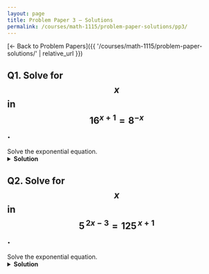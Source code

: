 ```yaml
---
layout: page
title: Problem Paper 3 — Solutions
permalink: /courses/math-1115/problem-paper-solutions/pp3/
---
```


[← Back to Problem Papers]({{ '/courses/math-1115/problem-paper-solutions/' | relative_url }})

## Q1. Solve for $$x$$ in $$16^{x+1}=8^{-x}$$.

<div class="problem">
  <div class="prompt">Solve the exponential equation.</div>
</div>

<details class="solution">
  <summary><strong>Solution</strong></summary>

Write both sides with base \(2\).

- \(16=2^{4}\), so
  \(
  16^{x+1}=(2^{4})^{x+1}=2^{4(x+1)}=2^{4x+4}.
 \)
- \(8=2^{3}\), so
  \(
  8^{-x}=(2^{3})^{-x}=2^{-3x}.
 \)

Hence
\(
2^{\,4x+4}=2^{-3x}.
\)
Equal bases imply equal exponents:
\(
4x+4=-3x \ \Rightarrow\ 7x=-4 \ \Rightarrow\ x=-\frac{4}{7}.
\)

$$\boxed{x=-\dfrac{4}{7}}.$$
</details>






## Q2. Solve for $$x$$ in $$5^{\,2x-3}=125^{\,x+1}$$.

<div class="problem">
  <div class="prompt">Solve the exponential equation.</div>
</div>

<details class="solution">
  <summary><strong>Solution</strong></summary>

Recognize that $$125=5^{3}$$.
$$
125^{\,x+1}=(5^{3})^{\,x+1}=5^{\,3(x+1)}.
$$

Thus the equation becomes
$$
5^{\,2x-3}=5^{\,3(x+1)}.
$$

Since the bases are identical and positive, set the exponents equal:
$$
2x-3=3(x+1).
$$

Expand and solve:
$$
2x-3=3x+3 \quad\Longrightarrow\quad -x=6 \quad\Longrightarrow\quad x=-6.
$$

$$\boxed{x=-6}$$
</details>
